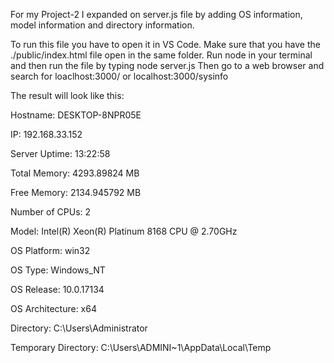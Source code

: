 For my Project-2 I expanded on server.js file by adding OS information, model information and directory information.

To run this file you have to open it in VS Code. Make sure that you have the ./public/index.html file open in the same folder. Run node in your terminal and then run the file by typing node server.js
Then go to a web browser and search for loaclhost:3000/ or localhost:3000/sysinfo

The result will look like this:

Hostname: DESKTOP-8NPR05E

IP: 192.168.33.152

Server Uptime: 13:22:58

Total Memory: 4293.89824 MB

Free Memory: 2134.945792 MB

Number of CPUs: 2

Model: Intel(R) Xeon(R) Platinum 8168 CPU @ 2.70GHz

OS Platform: win32

OS Type: Windows_NT

OS Release: 10.0.17134

OS Architecture: x64

Directory: C:\Users\Administrator

Temporary Directory: C:\Users\ADMINI~1\AppData\Local\Temp